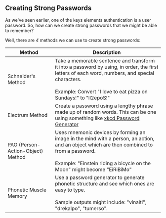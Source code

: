 ## Creating Strong Passwords

As we've seen earlier, one of the keys elements authentication is a user password. So, how can we create strong passwords that we might be able to remember? 

Well, there are _4_ methods we can use to create strong passwords:

| Method                            | Description                                                                                                                                                                                                               |
| --------------------------------- | ------------------------------------------------------------------------------------------------------------------------------------------------------------------------------------------------------------------------- |
| Schneider's Method                | Take a memorable sentence and transform it into a password by using, in order, the first letters of each word, numbers, and special characters.<br><br>Example: Convert "I love to eat pizza on Sundays!" to "ll2epoS!"   |
| Electrum Method                   | Create a password using a lengthy phrase made up of random words. This can be one using something like [xkcd Password Generator](http://preshing.com/20110811/xkcd-password-generator/)                                   |
| PAO (Person-Action-Object) Method | Uses mnemonic devices by forming an image in the mind with a person, an action, and an object which are then combined to from a password.<br><br>Example: "Einstein riding a bicycle on the Moon" might become "EiRiBiMo" |
| Phonetic Muscle Memory            | Use a password generator to generate phonetic structure and see which ones are easy to type.<br><br>Sample outputs might include: "vinalti", "drekalpo", "tumerso".                                                       |




